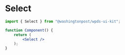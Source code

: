 # Select

```jsx
import { Select } from "@washingtonpost/wpds-ui-kit";

function Component() {
	return (
		<Select />
	);
}
```
